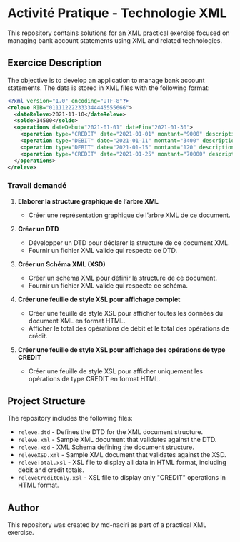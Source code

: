 
# Activité Pratique - Technologie XML

This repository contains solutions for an XML practical exercise focused on managing bank account statements using XML and related technologies.

## Exercice Description

The objective is to develop an application to manage bank account statements. The data is stored in XML files with the following format:

```xml
<?xml version="1.0" encoding="UTF-8"?>
<releve RIB="011112222333344445555666">
  <dateReleve>2021-11-10</dateReleve>
  <solde>14500</solde>
  <operations dateDebut="2021-01-01" dateFin="2021-01-30">
    <operation type="CREDIT" date="2021-01-01" montant="9000" description="Vers Espèce"></operation>
    <operation type="DEBIT" date="2021-01-11" montant="3400" description="Chèque Guichet"></operation>
    <operation type="DEBIT" date="2021-01-15" montant="120" description="Prélèvement Assurence"></operation>
    <operation type="CREDIT" date="2021-01-25" montant="70000" description="Virement .."></operation>
  </operations>
</releve>
```

### Travail demandé

1. **Elaborer la structure graphique de l’arbre XML**
   - Créer une représentation graphique de l’arbre XML de ce document.

2. **Créer un DTD**
   - Développer un DTD pour déclarer la structure de ce document XML.
   - Fournir un fichier XML valide qui respecte ce DTD.

3. **Créer un Schéma XML (XSD)**
   - Créer un schéma XML pour définir la structure de ce document.
   - Fournir un fichier XML valide qui respecte ce schéma.

4. **Créer une feuille de style XSL pour affichage complet**
   - Créer une feuille de style XSL pour afficher toutes les données du document XML en format HTML.
   - Afficher le total des opérations de débit et le total des opérations de crédit.

5. **Créer une feuille de style XSL pour affichage des opérations de type CREDIT**
   - Créer une feuille de style XSL pour afficher uniquement les opérations de type CREDIT en format HTML.

## Project Structure

The repository includes the following files:

- `releve.dtd` - Defines the DTD for the XML document structure.
- `releve.xml` - Sample XML document that validates against the DTD.
- `releve.xsd` - XML Schema defining the document structure.
- `releveXSD.xml` - Sample XML document that validates against the XSD.
- `releveTotal.xsl` - XSL file to display all data in HTML format, including debit and credit totals.
- `releveCreditOnly.xsl` - XSL file to display only "CREDIT" operations in HTML format.

## Author

This repository was created by md-naciri as part of a practical XML exercise.
